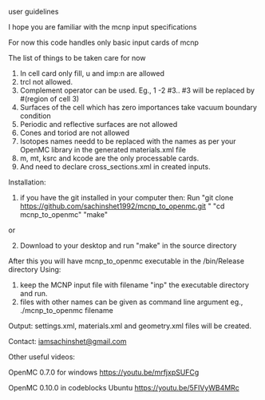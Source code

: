  user guidelines
 
 I hope you are familiar with the mcnp input specifications

 For now this code handles only basic input cards of mcnp
 
 The list of things to be taken care for now
 
 1. In cell card only fill, u and imp:n are allowed
 2. trcl not allowed.
 3. Complement operator can be used.  Eg.,  1 -2 #3.. #3 will be replaced by #(region of cell 3)
 4. Surfaces of the cell which has zero importances take vacuum boundary condition
 5. Periodic and reflective surfaces are not allowed
 6. Cones and toriod are not allowed
7. Isotopes names needd to be replaced with the names as per your OpenMC library in the generated materials.xml file
8. m, mt, ksrc and kcode are the only processable cards.
9. And need to declare cross_sections.xml in created inputs.


Installation:

1. if you have the git installed in your computer then:
Run "git clone https://github.com/sachinshet1992/mcnp_to_openmc.git "
    "cd mcnp_to_openmc"
    "make"

or

2. Download to your desktop and run "make" in the source directory

After this you will have mcnp_to_openmc executable in the /bin/Release directory
Using:

1. keep the MCNP input file with filename "inp" the executable directory and run.
2. files with other names can be given as command line argument eg., ./mcnp_to_openmc filename

Output:
settings.xml, materials.xml and geometry.xml files will be created.


Contact:
iamsachinshet@gmail.com

Other useful videos:

OpenMC 0.7.0 for windows
https://youtu.be/mrfjxpSUFCg

OpenMC 0.10.0 in codeblocks Ubuntu 
https://youtu.be/5FIVyWB4MRc
